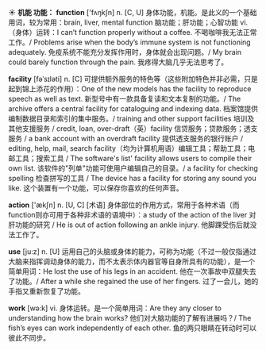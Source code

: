 ☀ <span class="category">**机能 功能：**</span>
<span class="vocabulary">**function**</span> ['fʌŋkʃn] 
<span class="definition">n. [C, U] 身体功能，机能。是此义的一个基础用词，较为常用：</span>brain, liver, mental function 脑功能；肝功能；心智功能 <span class="definition">vi.（身体）运转：</span>I can’t function properly without a coffee. 不喝咖啡我无法正常工作。/ Problems arise when the body’s immune system is not functioning adequately. 免疫系统不能充分发挥作用时，身体就会出现问题。/ My brain could barely function through the pain. 我疼得大脑几乎无法思考了。
           
<span class="vocabulary">**facility**</span> [fəˈsɪləti]
<span class="definition">n. [C] 可提供额外服务的特色等（这些附加特色并非必需，只是起到锦上添花的作用）：</span>One of the new models has the facility to reproduce speech as well as text. 新型号中有一款具备复读和文本复制的功能。/ The archive offers a central facility for cataloguing and indexing data. 档案馆提供编制数据目录和索引的集中服务。/ training and other support facilities 培训及其他支援服务 / credit, loan, over-draft（英）facility 信贷服务；贷款服务；透支服务 / a bank account with an overdraft facility 提供透支服务的银行账户 / editing, help, mail, search facility（均为计算机用语）编辑工具；帮助工具；电邮工具；搜索工具 / The software's list' facility allows users to compile their own list. 该软件的"列单"功能可使用户编辑自己的目录。/ a facility for checking spelling 检查拼写的工具 / The device has a facility for storing any sound you like. 这个装置有一个功能，可以保存你喜欢的任何声音。
 
<span class="vocabulary">**action**</span> ['ækʃn] 
<span class="definition">n. [U, C] [术语] 身体部位的作用方式，常用于各种术语（而function则亦可用于各种非术语的语境中）：</span>a study of the action of the liver 对肝功能的研究 / He is out of action following an ankle injury. 他脚踝受伤后就没法工作了。

<span class="vocabulary">**use**</span> [ju:z] 
<span class="definition">n. [U] 运用自己的头脑或身体的能力，可称为功能（不过一般仅指通过大脑来指挥调动身体的能力，而不太表示体内器官等自身所具有的功能），是一个简单用词：</span>He lost the use of his legs in an accident. 他在一次事故中双腿失去了功能。/ After a while she regained the use of her fingers. 过了一会儿，她的手指又重新恢复了功能。

<span class="vocabulary">**work**</span> [wə:k] 
<span class="definition">vi. 身体运转。是一个简单用词：</span>Are they any closer to understanding how the brain works? 他们对大脑功能的了解有进展吗？/ The fish’s eyes can work independently of each other. 鱼的两只眼睛在转动时可以彼此不同步。

